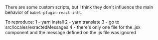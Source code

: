 There are some custom scripts, but I think they don't influence the main behavior of `babel-plugin-react-intl`.

To reproduce:
1 - yarn install
2 - yarn translate
3 - go to src/locales/exractedMessages
4 - there's only one file for the .jsx component and the message defined on the .js file was ignored
